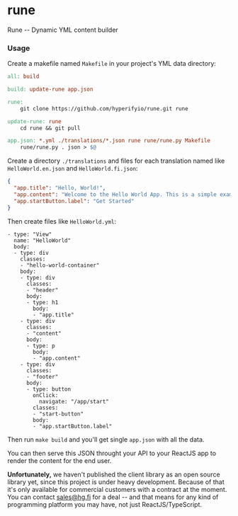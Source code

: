 # rune

Rune -- Dynamic YML content builder

### Usage

Create a makefile named `Makefile` in your project's YML data directory:

```Makefile
all: build

build: update-rune app.json

rune:
	git clone https://github.com/hyperifyio/rune.git rune

update-rune: rune
	cd rune && git pull

app.json: *.yml ./translations/*.json rune rune/rune.py Makefile
	rune/rune.py . json > $@
```

Create a directory `./translations` and files for each translation named like 
`HelloWorld.en.json` and `HelloWorld.fi.json`:

```json
{
  "app.title": "Hello, World!",
  "app.content": "Welcome to the Hello World App. This is a simple example to demonstrate the schema.",
  "app.startButton.label": "Get Started"
}
```

Then create files like `HelloWorld.yml`:

```
- type: "View"
  name: "HelloWorld"
  body:
  - type: div
    classes:
    - "hello-world-container"
    body:
    - type: div
      classes:
      - "header"
      body:
      - type: h1
        body:
        - "app.title"
    - type: div
      classes:
      - "content"
      body:
      - type: p
        body:
        - "app.content"
    - type: div
      classes:
      - "footer"
      body:
      - type: button
        onClick:
          navigate: "/app/start"
        classes:
        - "start-button"
        body:
        - "app.startButton.label"
```

Then run `make build` and you'll get single `app.json` with all the data. 

You can then serve this JSON throught your API to your ReactJS app to render the content for the end user. 

**Unfortunately,** we haven't published the client library as an open source library yet, since this project is under heavy development. Because of that it's only available for commercial customers with a contract at the moment. You can contact sales@hg.fi for a deal -- and that means for any kind of programming platform you may have, not just ReactJS/TypeScript.
